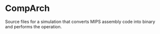 # CompArch
Source files for a simulation that converts MIPS assembly code into binary and performs the operation.
